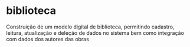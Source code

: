 # biblioteca
Construição de um modelo digital de biblioteca, permitindo cadastro, leitura, atualização e deleção de dados no sistema bem como integração com dados dos autores das obras
